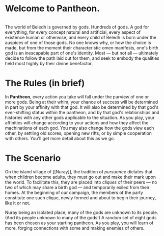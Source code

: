 # Welcome to Pantheon.

<table id="god_table"></table>

The world of Beledh is governed by gods. Hundreds of gods. A god for everything, for every concept natural and artificial, every aspect of existence human or otherwise, and every child of Beledh is born under the auspices of one of those gods. No one knows why, or how the choice is made, but from the moment their characteristic omen manifests, one's birth god is an inescapable part of one's identity. Most — but not all — ultimately decide to follow the path laid out for them, and seek to embody the qualities held most highly by their divine benefactor.

# The Rules (in brief)

In **Pantheon**, every action you take will fall under the purview of one or more gods. Being at their whim, your chance of success will be determined in part by your affinity with that god. It will also be determined by that god's ever-shifting status within the pantheon, and by that god's relationships and histories with any other gods applicable to the situation. As you play, your affinities will change according to your actions and how they affect the machinations of each god. You may also change how the gods view each other, by settling old scores, opening new rifts, or by simple cooperation with others. You'll get more detail about this as we go.

# The Scenario

On the island village of [[Nuray]], the tradition of *pursuance* dictates that when children become adults, they must go out and make their mark upon the world. To facilitate this, they are placed into *cliques* of their peers — no two of which may share a birth god — and temporarily exiled from their homes. At the beginning of our campaign, the members of the party constitute one such clique, newly formed and about to begin their journey, like it or not.

Nuray being an isolated place, many of the gods are unknown to its people. (And its people unknown to many of the gods!) A random set of eight gods has been chosen as your starting pantheon. As you play, you will learn of more, forging connections with some and making enemies of others.